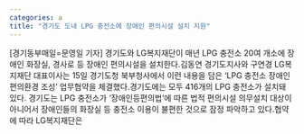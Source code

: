 ```yaml
---
categories: a
title: "경기도 도내 LPG 충전소에 장애인 편의시설 설치 지원"
---
```

[경기동부매일=문영일 기자] 경기도와 LG복지재단이 매년 LPG 충전소 20여 개소에 장애인 화장실, 경사로 등 장애인 편의시설을 설치한다.김동연 경기도지사와 구연경 LG복지재단 대표이사는 15일 경기도청 북부청사에서 이런 내용을 담은 ‘LPG 충전소 장애인 편의환경 조성’ 업무협약을 체결했다.경기도에는 모두 416개의 LPG 충전소가 설치돼 있다. 경기도는 LPG 충전소가 ‘장애인등편의법’에 따른 법적 편의시설 의무설치 대상이 아니어서 장애인들의 화장실 등 충전소 이용이 불편한 것으로 잠정 파악하고 있다.협약에 따라 LG복지재단은